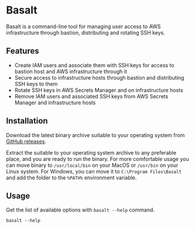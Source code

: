 # Basalt

Basalt is a command-line tool for managing user access to AWS infrastructure through bastion, distributing and rotating
SSH keys.

## Features

- Create IAM users and associate them with SSH keys for access to bastion host and AWS infrastructure through it
- Secure access to infrastructure hosts through bastion and distributing SSH keys to them
- Rotate SSH keys in AWS Secrets Manager and on infrastructure hosts
- Remove IAM users and associated SSH keys from AWS Secrets Manager and infrastructure hosts

## Installation

Download the latest binary archive suitable to your operating system
from [GitHub releases](https://github.com/andrewmolyuk/basalt/releases).

Extract the suitable to your operating system archive to any preferable place, and you are ready to run the binary. For
more comfortable usage you can move binary to `/usr/local/bin` on your MacOS or `/usr/bin` on your Linux system. For
Windows, you can move it to `C:\Program Files\Basalt` and add the folder to the `%PATH%` environment variable.

## Usage

Get the list of available options with `basalt --help` command.

```shell
basalt --help
```

